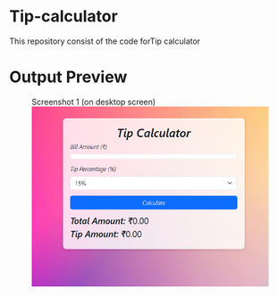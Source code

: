 # Tip-calculator
This repository consist of the code forTip calculator


# Output Preview


<figure>
  <figcaption>Screenshot 1 (on desktop screen)</figcaption>
  <img src="preview.png" alt="Screenshot 1" width="700">
</figure>



